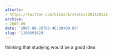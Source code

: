 ```yaml
---
alturls:
- https://twitter.com/bismark/status/291429122
archive:
- 2007-09
date: '2007-09-25T03:40:29+00:00'
slug: '1190691629'
---
```


thinking that studying would be a good idea

